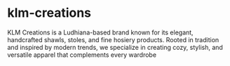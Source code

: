 # klm-creations
KLM Creations is a Ludhiana-based brand known for its elegant, handcrafted shawls, stoles, and fine hosiery products. Rooted in tradition and inspired by modern trends, we specialize in creating cozy, stylish, and versatile apparel that complements every wardrobe
